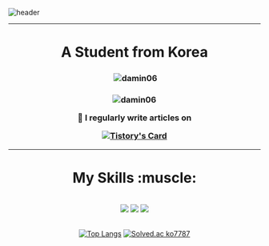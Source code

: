 ![header](https://capsule-render.vercel.app/api?type=waving&color=gradient&height=300&section=header&text=Hi👋%20I'm%20DaMin&fontSize=70)

---

<h1 align="center">A Student from Korea</h1>

<h3 align="center">
<p>&nbsp;<img align="center" src="https://github-readme-stats.vercel.app/api?username=damin06&show_icons=true&theme=dark&locale=en" alt="damin06" /></p>

<h3 align="center">
<p align="center"> <img src="https://komarev.com/ghpvc/?username=damin06&label=Profile%20views&color=0e75b6&style=flat" alt="damin06" /> </p>

 

 📝 I regularly write articles on
  <div align="center"><a href="https://sayhello06.tistory.com/">

[![Tistory's Card](https://github-readme-tistory-card.vercel.app/api/badge?name=sayhello06&postId=default&theme=vue-dark)](https://github.com/loosie/github-readme-tistory-card)
	  <br/>
	  </div>
	




---


<h1 align="center">My Skills :muscle:</h1>

	

 <br/>
	 
<div align=center>
	
<img src="https://img.shields.io/badge/C++-007396?style=flat&logo=C&logoColor=white" />
<img src="https://img.shields.io/badge/C-A8B9CC?style=flat&logo=C&logoColor=white" />
<img src="https://img.shields.io/badge/Unity-000000?style=flat&logo=Unity&logoColor=white" />
	
</div>
	
 <br/>
	
	
<div align=center>

[![Top Langs](https://github-readme-stats.vercel.app/api/top-langs/?username=damin06&layout=compact)](https://github.com/anuraghazra/github-readme-stats)
	[![Solved.ac
ko7787](http://mazassumnida.wtf/api/v2/generate_badge?boj=ko7787)](https://solved.ac/ko7787)
</div>

	

	

	 
